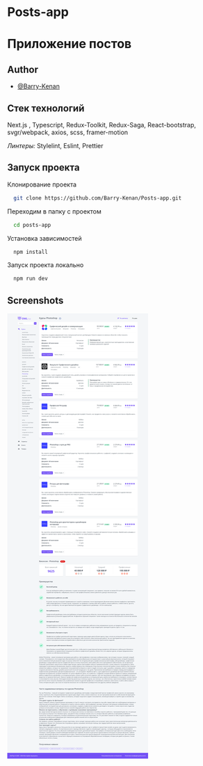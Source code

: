# Posts-app

# Приложение постов

## Author

- [@Barry-Kenan](https://github.com/Barry-Kenan)

## Стек технологий

Next.js , Typescript, Redux-Toolkit, Redux-Saga, React-bootstrap, svgr/webpack, axios, scss, framer-motion

_Линтеры:_ Stylelint, Eslint, Prettier

## Запуск проекта

Клонирование проекта

```bash
  git clone https://github.com/Barry-Kenan/Posts-app.git
```

Переходим в папку с проектом

```bash
  cd posts-app
```

Установка зависимостей

```bash
  npm install
```

Запуск проекта локально

```bash
  npm run dev
```

## Screenshots

![App Screenshot](<https://github.com/Barry-Kenan/top-app/blob/0606f1d71ed275db92db425f270ec7ec080f5a03/top-app-demo.web.app_courses_photoshop%20(2).png>)
